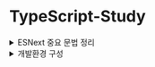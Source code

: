 #	TypeScript-Study

<details>
<summary>ESNext 중요 문법 정리</summary>
<div markdown="1">


  ## ESNEXT(ECMAScript2015~2019) 중요 문법 정리

1. 비구조화 할당

   ``` javascript
   //비구조할당
   let person = {name: "minje", age: 24}
   let {name, age} = person
   
   //비구조할당, 잔여연산자
   let array = [1,2,3,4]
   let [head, ...rest] = array //head = 1, rest = [2,3,4]
   ```

   비구조화 할당을 통해 각 맵버를 쉽게 얻을 수 있다.

2. 화살표 함수

   ``` javascript
   function add(a, b) {return a + b}
   const add = (a, b) => a + b
   ```

   화살표 함수를 이용하면 코드를 간결하게 작성 할 수 있다

3. 클래스

   ``` javascript
   abstract class Animal{
     constructor(public name?: string, public age?:number)
     abstract say(): string
   }
   class Cat extends Animal{
     say(){return '야옹'}
   }
   class Dog extends Animal{
     say(){return '멍멍'}
   }
   let animals: Animal[] = [new Cat('고양이', 3), new Dog('강아지', 1)]
   let sounds = animals.map(a => a.say())
   ```

4. 모듈

   ``` javascript
   export default function a()
   import a from 'a'
   
   export function a()
   import { a } from 'a'
   ```

5. 생성기

   ``` javascript
   function* gen(){
     yield* [1,2]
   }
   for(let value of gen()) console.log(value) //1, 2
   ```

   생성기는 function*과 yield 키워드를 이용해 만든다.

6. promise와 async/await 구문

   ``` javascript
   async function get(){
     let values = []
     values.push(await Promise.resolve(1))
     values.push(await Promise.resolve(2))
     values.push(await Promise.resolve(3))
     return values
   }
   
   get().then(values => console.log(values)) // [1,2,3]
   ```

7. 삼항연산자

   ``` javascript
   const a = fasle
   
   a ? console.log("진실") : console.log("거짓") // 거짓
   
   const a = 10
   
   a == 10 ? console.log("진실") : console.log("거짓") // 진실
   ```

   삼항연산자는 의외로 사용되는 곳들이 많고 사용법도 쉽다.

   </div>
</details>

<details>
<summary>개발환경 구성</summary>
<div markdown="2">

## 시작하기전 환경구성 부터 해보자..

 1. 비주얼 스튜디오 코드 설치

    마이크로소프트에서 받자.

 2. NodeJs 설치
    
    nodejs 홈페이지서 받자.

 3. 타입스크립트 컴파일러 설치

    ``` Terminal
    > npm i -g typescript
    
    > tsc -v
    Version 4.0.2(20-08-31기준) //에러없이 설치되었다면 정상적으로 버전이 확인 가능.
    
    > tsc ./2020-08-31/hello.ts
    //2020-08-31폴더에 hello.js 파일이 생성되는 것 확인.
    
    > node ./2020-08-31/hello.js
    // hello world!
    ```

4. ts-node 설치

    ts-node는 타입스크립트 코드를 ES5 형식의 자바스크립트 코드로 변환하고, 동시에 실행까지 해준다.

    즉 3번에 tsc로 컴파일후 node로 실행 과정을 ts-node로 한번에 가능하다.
    ```Terminal
    > npm i -g ts-node

    > ts-node ./2020-08-31/hello.ts
    // hello world!
    ```


</div></details>

</details>
